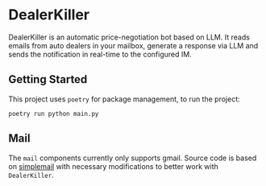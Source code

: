 # DealerKiller

DealerKiller is an automatic price-negotiation bot based on LLM. It reads emails from auto dealers in your mailbox, generate a response via LLM and sends the notification in real-time to the configured IM.

## Getting Started

This project uses `poetry` for package management, to run the project:

```shell
poetry run python main.py
```

## Mail

The `mail` components currently only supports gmail. Source code is based on [simplemail](https://github.com/jeremyephron/simplegmail/tree/master) with necessary modifications to better work with `DealerKiller`.